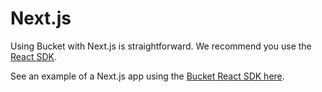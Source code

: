# Next.js

Using Bucket with Next.js is straightforward. We recommend you use the [React SDK](react-sdk.md).&#x20;

See an example of a Next.js app using the [Bucket React SDK here](https://github.com/bucketco/bucket-javascript-sdk/blob/main/packages/react-sdk/dev/nextjs-flag-demo/components/Flags.tsx).
